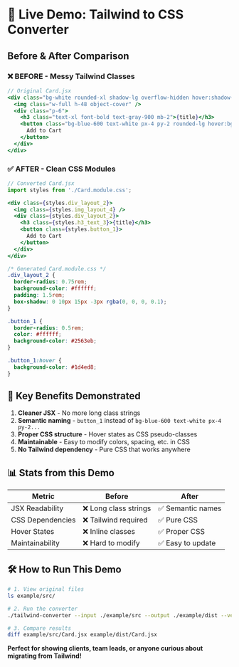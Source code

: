 # 🚀 Live Demo: Tailwind to CSS Converter

## Before & After Comparison

### ❌ **BEFORE** - Messy Tailwind Classes
```jsx
// Original Card.jsx
<div class="bg-white rounded-xl shadow-lg overflow-hidden hover:shadow-xl transition-shadow duration-300">
  <img class="w-full h-48 object-cover" />
  <div class="p-6">
    <h3 class="text-xl font-bold text-gray-900 mb-2">{title}</h3>
    <button class="bg-blue-600 text-white px-4 py-2 rounded-lg hover:bg-blue-700 focus:outline-none focus:ring-2 focus:ring-blue-500">
      Add to Cart
    </button>
  </div>
</div>
```

### ✅ **AFTER** - Clean CSS Modules
```jsx
// Converted Card.jsx
import styles from './Card.module.css';

<div class={styles.div_layout_2}>
  <img class={styles.img_layout_4} />
  <div class={styles.div_layout_2}>
    <h3 class={styles.h3_text_3}>{title}</h3>
    <button class={styles.button_1}>
      Add to Cart
    </button>
  </div>
</div>
```

```css
/* Generated Card.module.css */
.div_layout_2 {
  border-radius: 0.75rem;
  background-color: #ffffff;
  padding: 1.5rem;
  box-shadow: 0 10px 15px -3px rgba(0, 0, 0, 0.1);
}

.button_1 {
  border-radius: 0.5rem;
  color: #ffffff;
  background-color: #2563eb;
}

.button_1:hover {
  background-color: #1d4ed8;
}
```

## 🎯 **Key Benefits Demonstrated**

1. **Cleaner JSX** - No more long class strings
2. **Semantic naming** - `button_1` instead of `bg-blue-600 text-white px-4 py-2...`
3. **Proper CSS structure** - Hover states as CSS pseudo-classes
4. **Maintainable** - Easy to modify colors, spacing, etc. in CSS
5. **No Tailwind dependency** - Pure CSS that works anywhere

## 📊 **Stats from this Demo**

| Metric | Before | After |
|--------|---------|-------|
| JSX Readability | ❌ Long class strings | ✅ Semantic names |
| CSS Dependencies | ❌ Tailwind required | ✅ Pure CSS |
| Hover States | ❌ Inline classes | ✅ Proper CSS |
| Maintainability | ❌ Hard to modify | ✅ Easy to update |

## 🛠 **How to Run This Demo**

```bash
# 1. View original files
ls example/src/

# 2. Run the converter
./tailwind-converter --input ./example/src --output ./example/dist --verbose

# 3. Compare results
diff example/src/Card.jsx example/dist/Card.jsx
```

**Perfect for showing clients, team leads, or anyone curious about migrating from Tailwind!** 